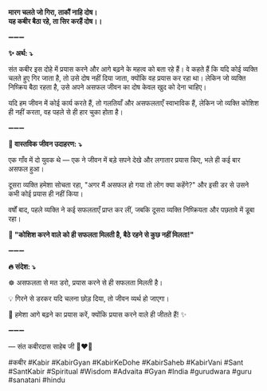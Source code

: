 **मारग चलते जो गिरा, ताकौं नाहि दोष।**\
**यह कबीर बैठा रहे, ता सिर करहैं दोष।।**

➖➖➖

**✨ अर्थ: ⤵**

संत कबीर इस दोहे में प्रयास करने और आगे बढ़ने के महत्व को बता रहे हैं। वे कहते हैं कि यदि कोई व्यक्ति चलते हुए गिर जाता है, तो उसे दोष नहीं दिया जाता, क्योंकि वह प्रयास कर रहा था। लेकिन जो व्यक्ति निष्क्रिय बैठा रहता है, उसे अपने असफल जीवन का दोष केवल खुद को देना चाहिए।

यदि हम जीवन में कोई कार्य करते हैं, तो गलतियाँ और असफलताएँ स्वाभाविक हैं, लेकिन जो व्यक्ति कोशिश ही नहीं करता, वह पहले से ही हार चुका होता है।

➖➖➖

**🌾 वास्तविक जीवन उदाहरण: ⤵**

एक गाँव में दो युवक थे — एक ने जीवन में बड़े सपने देखे और लगातार प्रयास किए, भले ही कई बार असफल हुआ।

दूसरा व्यक्ति हमेशा सोचता रहा, "अगर मैं असफल हो गया तो लोग क्या कहेंगे?" और इसी डर से उसने कभी कोई प्रयास ही नहीं किया।

वर्षों बाद, पहले व्यक्ति ने कई सफलताएँ प्राप्त कर लीं, जबकि दूसरा व्यक्ति निष्क्रियता और पछतावे में डूबा रहा।

**📜 "कोशिश करने वाले को ही सफलता मिलती है, बैठे रहने से कुछ नहीं मिलता!"**

➖➖➖

**🔥 संदेश: ⤵**

☸ असफलता से मत डरो, प्रयास करने से ही सफलता मिलती है।

💡 गिरने से डरकर यदि चलना छोड़ दिया, तो जीवन व्यर्थ हो जाएगा।

🙏 हमेशा आगे बढ़ने का प्रयास करें, क्योंकि प्रयास करने वाले ही जीतते हैं! ✨

➖➖➖

— संत कबीरदास साहेब जी 🙏❤️💯

#कबीर #Kabir #KabirGyan #KabirKeDohe #KabirSaheb #KabirVani #Sant #SantKabir #Spiritual #Wisdom #Advaita #Gyan #India #gurudwara #guru #sanatani #hindu
